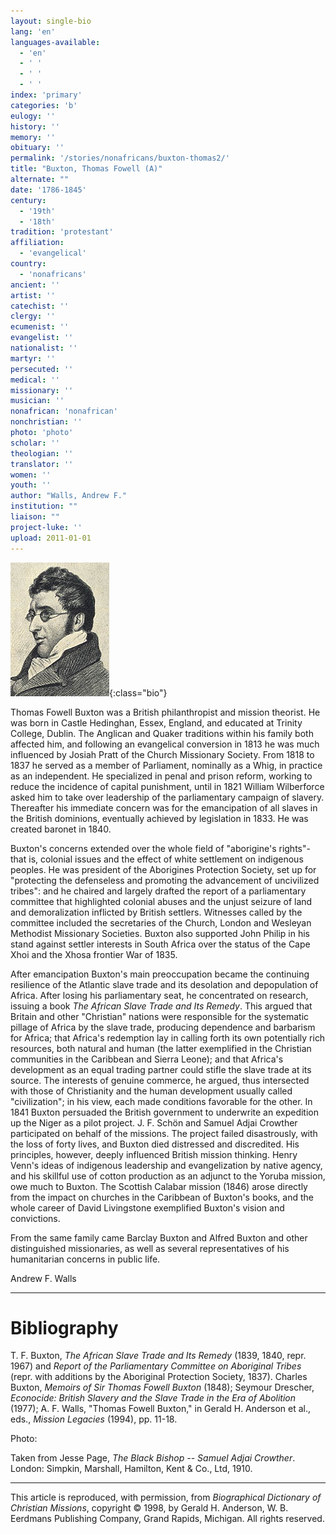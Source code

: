 ```yaml
---
layout: single-bio
lang: 'en'
languages-available:
  - 'en'
  - ' '
  - ' '
  - ' '
index: 'primary'
categories: 'b'
eulogy: ''
history: ''
memory: ''
obituary: ''
permalink: '/stories/nonafricans/buxton-thomas2/'
title: "Buxton, Thomas Fowell (A)"
alternate: ""
date: '1786-1845'
century:
  - '19th'
  - '18th'
tradition: 'protestant'
affiliation:
  - 'evangelical'
country:
  - 'nonafricans'
ancient: ''
artist: ''
catechist: ''
clergy: ''
ecumenist: ''
evangelist: ''
nationalist: ''
martyr: ''
persecuted: ''
medical: ''
missionary: ''
musician: ''
nonafrican: 'nonafrican'
nonchristian: ''
photo: 'photo'
scholar: ''
theologian: ''
translator: ''
women: ''
youth: ''
author: "Walls, Andrew F."
institution: ""
liaison: ""
project-luke: ''
upload: 2011-01-01
---
```


![Thomas Buxton](/images/bio-pics/nonafricans/buxton-thomas2/buxton.jpg){:class="bio"}

Thomas Fowell Buxton was a British philanthropist and mission theorist. He was born in Castle Hedinghan, Essex, England, and educated at Trinity College, Dublin. The Anglican and Quaker traditions within his family both affected him, and following an evangelical conversion in 1813 he was much influenced by Josiah Pratt of the Church Missionary Society. From 1818 to 1837 he served as a member of Parliament, nominally as a Whig, in practice as an independent. He specialized in penal and prison reform, working to reduce the incidence of capital punishment, until in 1821 William Wilberforce asked him to take over leadership of the parliamentary campaign of slavery. Thereafter his immediate concern was for the emancipation of all slaves in the British dominions, eventually achieved by legislation in 1833. He was created baronet in 1840.

Buxton's concerns extended over the whole field of "aborigine's rights"-that is, colonial issues and the effect of white settlement on indigenous peoples. He was president of the Aborigines Protection Society, set up for "protecting the defenseless and promoting the advancement of uncivilized tribes": and he chaired and largely drafted the report of a parliamentary committee that highlighted colonial abuses and the unjust seizure of land and demoralization inflicted by British settlers. Witnesses called by the committee included the secretaries of the Church, London and Wesleyan Methodist Missionary Societies. Buxton also supported John Philip in his stand against settler interests in South Africa over the status of the Cape Xhoi and the Xhosa frontier War of 1835.

After emancipation Buxton's main preoccupation became the continuing resilience of the Atlantic slave trade and its desolation and depopulation of Africa. After losing his parliamentary seat, he concentrated on research, issuing a book *The African Slave Trade and Its Remedy*. This argued that Britain and other "Christian" nations were responsible for the systematic pillage of Africa by the slave trade, producing dependence and barbarism for Africa; that Africa's redemption lay in calling forth its own potentially rich resources, both natural and human (the latter exemplified in the Christian communities in the Caribbean and Sierra Leone); and that Africa's development as an equal trading partner could stifle the slave trade at its source. The interests of genuine commerce, he argued, thus intersected with those of Christianity and the human development usually called "civilization"; in his view, each made conditions favorable for the other. In 1841 Buxton persuaded the British government to underwrite an expedition up the Niger as a pilot project. J. F. Schön and Samuel Adjai Crowther participated on behalf of the missions. The project failed disastrously, with the loss of forty lives, and Buxton died distressed and discredited. His principles, however, deeply influenced British mission thinking. Henry Venn's ideas of indigenous leadership and evangelization by native agency, and his skillful use of cotton production as an adjunct to the Yoruba mission, owe much to Buxton. The Scottish Calabar mission (1846) arose directly from the impact on churches in the Caribbean of Buxton's books, and the whole career of David Livingstone exemplified Buxton's vision and convictions.

From the same family came Barclay Buxton and Alfred Buxton and other distinguished missionaries, as well as several representatives of his humanitarian concerns in public life.

Andrew F. Walls

---

# Bibliography

T. F. Buxton, *The African Slave Trade and Its Remedy* (1839, 1840, repr. 1967) and *Report of the Parliamentary Committee on Aboriginal Tribes* (repr. with additions by the Aboriginal Protection Society, 1837). Charles Buxton, *Memoirs of Sir Thomas Fowell Buxton* (1848); Seymour Drescher, *Econocide: British Slavery and the Slave Trade in the Era of Abolition* (1977); A. F. Walls, "Thomas Fowell Buxton," in Gerald H. Anderson et al., eds., *Mission Legacies* (1994), pp. 11-18.

Photo:

Taken from Jesse Page, *The Black Bishop -- Samuel  Adjai Crowther*. London: Simpkin, Marshall, Hamilton, Kent & Co., Ltd, 1910.

---

This article is reproduced, with permission, from *Biographical Dictionary of Christian Missions*, copyright © 1998, by Gerald H. Anderson, W. B. Eerdmans Publishing Company, Grand Rapids, Michigan. All rights reserved.
